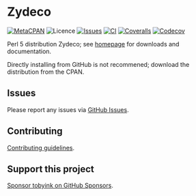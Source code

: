 # Zydeco

[![MetaCPAN](https://img.shields.io/cpan/v/Zydeco.svg)](https://metacpan.org/release/Zydeco)
![Licence](https://img.shields.io/cpan/l/Zydeco)
[![Issues](https://img.shields.io/github/issues/tobyink/p5-zydeco)](https://github.com/tobyink/p5-zydeco/issues)
[![CI](https://github.com/tobyink/p5-zydeco/workflows/CI/badge.svg)](https://github.com/tobyink/p5-zydeco/actions)
[![Coveralls](https://coveralls.io/repos/tobyink/p5-zydeco/badge.svg?branch=master&amp;service=github)](https://coveralls.io/github/tobyink/p5-zydeco)
[![Codecov](https://codecov.io/gh/tobyink/p5-zydeco/branch/master/graph/badge.svg)](https://codecov.io/gh/tobyink/p5-zydeco)

Perl 5 distribution Zydeco; see [homepage](https://zydeco.toby.ink/)
for downloads and documentation.

Directly installing from GitHub is not recommened; download the distribution
from the CPAN.

## Issues

Please report any issues via [GitHub Issues](https://github.com/tobyink/p5-zydeco/issues).

## Contributing

[Contributing guidelines](https://toby.ink/open-source/contributing/).

## Support this project

[Sponsor tobyink on GitHub Sponsors](https://github.com/sponsors/tobyink).
